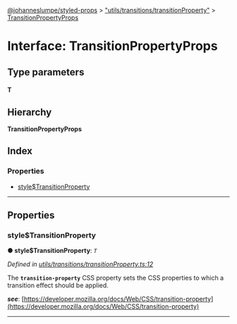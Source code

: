[@johanneslumpe/styled-props](../README.md) > ["utils/transitions/transitionProperty"](../modules/_utils_transitions_transitionproperty_.md) > [TransitionPropertyProps](../interfaces/_utils_transitions_transitionproperty_.transitionpropertyprops.md)

# Interface: TransitionPropertyProps

## Type parameters
#### T 
## Hierarchy

**TransitionPropertyProps**

## Index

### Properties

* [style$TransitionProperty](_utils_transitions_transitionproperty_.transitionpropertyprops.md#style_transitionproperty)

---

## Properties

<a id="style_transitionproperty"></a>

###  style$TransitionProperty

**● style$TransitionProperty**: *`T`*

*Defined in [utils/transitions/transitionProperty.ts:12](https://github.com/johanneslumpe/styled-props/blob/8e709f1/src/utils/transitions/transitionProperty.ts#L12)*

The **`transition-property`** CSS property sets the CSS properties to which a transition effect should be applied.

*__see__*: [https://developer.mozilla.org/docs/Web/CSS/transition-property](https://developer.mozilla.org/docs/Web/CSS/transition-property)

___


